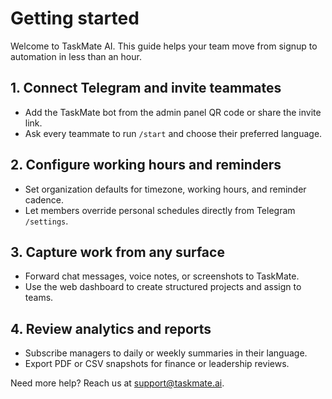 # Getting started

Welcome to TaskMate AI. This guide helps your team move from signup to automation in less than an hour.

## 1. Connect Telegram and invite teammates
- Add the TaskMate bot from the admin panel QR code or share the invite link.
- Ask every teammate to run `/start` and choose their preferred language.

## 2. Configure working hours and reminders
- Set organization defaults for timezone, working hours, and reminder cadence.
- Let members override personal schedules directly from Telegram `/settings`.

## 3. Capture work from any surface
- Forward chat messages, voice notes, or screenshots to TaskMate.
- Use the web dashboard to create structured projects and assign to teams.

## 4. Review analytics and reports
- Subscribe managers to daily or weekly summaries in their language.
- Export PDF or CSV snapshots for finance or leadership reviews.

Need more help? Reach us at support@taskmate.ai.

